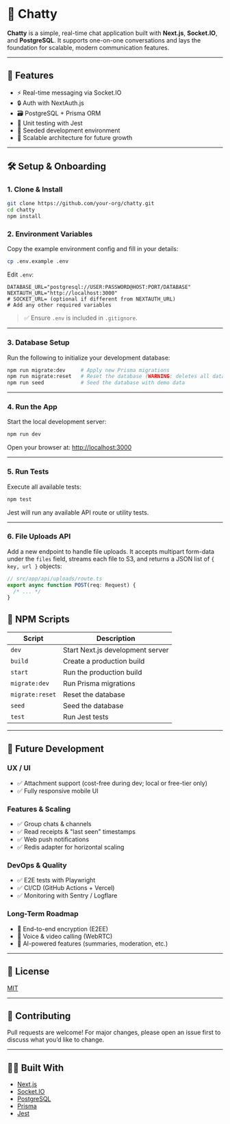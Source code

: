 # 💬 Chatty

**Chatty** is a simple, real-time chat application built with **Next.js**, **Socket.IO**, and **PostgreSQL**. It supports one-on-one conversations and lays the foundation for scalable, modern communication features.

---

## 🚀 Features

- ⚡ Real-time messaging via Socket.IO
- 🔒 Auth with NextAuth.js
- 🗃️ PostgreSQL + Prisma ORM
- 🧪 Unit testing with Jest
- 🌱 Seeded development environment
- 🔧 Scalable architecture for future growth

---

## 🛠️ Setup & Onboarding

### 1. Clone & Install

```bash
git clone https://github.com/your-org/chatty.git
cd chatty
npm install
```

### 2. Environment Variables

Copy the example environment config and fill in your details:

```bash
cp .env.example .env
```

Edit `.env`:

```env
DATABASE_URL="postgresql://USER:PASSWORD@HOST:PORT/DATABASE"
NEXTAUTH_URL="http://localhost:3000"
# SOCKET_URL= (optional if different from NEXTAUTH_URL)
# Add any other required variables
```

> ✅ Ensure `.env` is included in `.gitignore`.

---

### 3. Database Setup

Run the following to initialize your development database:

```bash
npm run migrate:dev     # Apply new Prisma migrations
npm run migrate:reset   # Reset the database (WARNING: deletes all data)
npm run seed            # Seed the database with demo data
```

---

### 4. Run the App

Start the local development server:

```bash
npm run dev
```

Open your browser at: [http://localhost:3000](http://localhost:3000)

---

### 5. Run Tests

Execute all available tests:

```bash
npm test
```

Jest will run any available API route or utility tests.

---

### 6. File Uploads API

Add a new endpoint to handle file uploads. It accepts multipart form-data under the `files` field, streams each file to S3, and returns a JSON list of `{ key, url }` objects:

```ts
// src/app/api/uploads/route.ts
export async function POST(req: Request) {
  /* ... */
}
```

## 🧾 NPM Scripts

| Script          | Description                      |
| --------------- | -------------------------------- |
| `dev`           | Start Next.js development server |
| `build`         | Create a production build        |
| `start`         | Run the production build         |
| `migrate:dev`   | Run Prisma migrations            |
| `migrate:reset` | Reset the database               |
| `seed`          | Seed the database                |
| `test`          | Run Jest tests                   |

---

## 🧭 Future Development

### UX / UI

- ✅ Attachment support (cost-free during dev; local or free-tier only)
- ✅ Fully responsive mobile UI

### Features & Scaling

- ✅ Group chats & channels
- ✅ Read receipts & "last seen" timestamps
- ✅ Web push notifications
- ✅ Redis adapter for horizontal scaling

### DevOps & Quality

- ✅ E2E tests with Playwright
- ✅ CI/CD (GitHub Actions + Vercel)
- ✅ Monitoring with Sentry / Logflare

### Long-Term Roadmap

- 🔐 End-to-end encryption (E2EE)
- 🎥 Voice & video calling (WebRTC)
- 🧠 AI-powered features (summaries, moderation, etc.)

---

## 📄 License

[MIT](./LICENSE)

---

## 🤝 Contributing

Pull requests are welcome! For major changes, please open an issue first to discuss what you’d like to change.

---

## 🧑‍💻 Built With

- [Next.js](https://nextjs.org/)
- [Socket.IO](https://socket.io/)
- [PostgreSQL](https://www.postgresql.org/)
- [Prisma](https://www.prisma.io/)
- [Jest](https://jestjs.io/)
